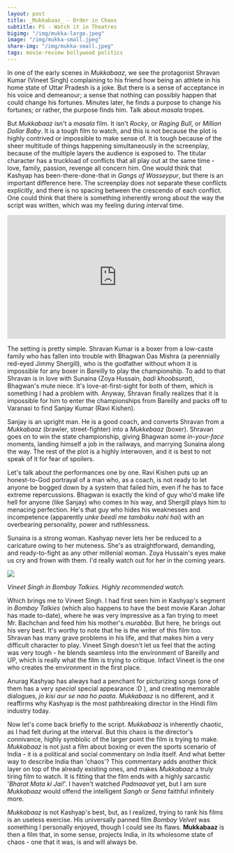 ```yaml
---
layout: post
title: _Mukkabaaz_ - Order in Chaos
subtitle: PS - Watch it in Theatres
bigimg: "/img/mukka-large.jpeg"
image: "/img/mukka-small.jpeg"
share-img: "/img/mukka-small.jpeg"
tags: movie-review bollywood politics
---
```


In one of the early scenes in _Mukkabaaz_, we see the protagonist Shravan Kumar (Vineet Singh) complaining to his friend how being an athlete in his home state of Uttar Pradesh is a joke. But there is a sense of acceptance in his voice and demeanour; a sense that nothing can possibly happen that could change his fortunes. Minutes later, he finds a purpose to change his fortunes; or rather, the purpose finds him. Talk about _masala_ tropes.

But _Mukkabaaz_ isn't a _masala_ film. It isn't _Rocky_, or _Raging Bull_, or _Million Dollar Baby_. It is a tough film to watch, and this is not because the plot is highly contrived or impossible to make sense of. It is tough because of the sheer multitude of things happening simultaneously in the screenplay, because of the multiple layers the audience is exposed to. The titular character has a truckload of conflicts that all play out at the same time - love, family, passion, revenge all concern him. One would think that Kashyap has been-there-done-that in _Gangs of Wasseypur_, but there is an important difference here. The screenplay does not separate these conflicts explicitly, and there is no spacing between the crescendo of each conflict. One could think that there is something inherently wrong about the way the script was written, which was my feeling during interval time.

<iframe width="500" height="283" src="https://www.youtube.com/embed/fl3gun0J8XM" frameborder="0" allow="autoplay; encrypted-media" allowfullscreen></iframe>

The setting is pretty simple. Shravan Kumar is a boxer from a low-caste family who has fallen into trouble with Bhagwan Das Mishra (a perennially red-eyed Jimmy Shergill), who is the godfather without whom it is impossible for any boxer in Bareilly to play the championship. To add to that Shravan is in love with Sunaina (Zoya Hussain, _badi khoobsurat_), Bhagwan's mute niece. It's love-at-first-sight for both of them, which is something I had a problem with. Anyway, Shravan finally realizes that it is impossible for him to enter the championships from Bareilly and packs off to Varanasi to find Sanjay Kumar (Ravi Kishen).

Sanjay is an upright man. He is a good coach, and converts Shravan from a _Mukkabaaz_ (brawler, street-fighter) into a _Mukkebaaz_ (boxer). Shravan goes on to win the state championship, giving Bhagwan some _in-your-face_ moments, landing himself a job in the railways, and marrying Sunaina along the way. The rest of the plot is a highly interwoven, and it is best to not speak of it for fear of spoilers.

Let's talk about the performances one by one. Ravi Kishen puts up an honest-to-God portrayal of a man who, as a coach, is not ready to let anyone be bogged down by a system that failed him, even if he has to face extreme repercussions. Bhagwan is exactly the kind of guy who'd make life hell for anyone (like Sanjay) who comes in his way, and Shergill plays him to menacing perfection. He's that guy who hides his weaknesses and incompetence (apparently _unke beedi me tambaku nahi hai_) with an overbearing personality, power and ruthlessness.

Sunaina is a strong woman. Kashyap never lets her be reduced to a caricature owing to her muteness. She's as straightforward, demanding, and ready-to-fight as any other millenial woman. Zoya Hussain's eyes make us cry and frown with them. I'd really watch out for her in the coming years.


![](http://img01.ibnlive.in/ibnlive/uploads/2014/12/vineet-dec31.jpg)

*Vineet Singh in Bombay Talkies. Highly recommended watch.*


Which brings me to Vineet Singh. I had first seen him in Kashyap's segment in _Bombay Talkies_ (which also happens to have the best movie Karan Johar has made to-date), where he was very impressive as a fan trying to meet Mr. Bachchan and feed him his mother's _murabba_. But here, he brings out his very best. It's worthy to note that he is the writer of this film too. Shravan has many grave problems in his life, and that makes him a very difficult character to play. Vineet Singh doesn't let us feel that the acting was very tough - he blends seamless into the environment of Bareilly and UP, which is really what the film is trying to critique. Infact Vineet is the one who creates the environment in the first place.

Anurag Kashyap has always had a penchant for picturizing songs (one of them has a very _special_ special appearance :D ), and creating memorable dialogues, _jo kisi aur se naa ho paata_. _Mukkabaaz_ is no different, and it reaffirms why Kashyap is the most pathbreaking director in the Hindi film industry today. 

Now let's come back briefly to the script. _Mukkabaaz_ is inherently chaotic, as I had felt during at the interval. But this chaos is the director's connivance, highly symblolic of the larger point the film is trying to make. _Mukkabaaz_ is not just a film about boxing or even the sports scenario of India - it is a political and social commentary on India itself. And what better way to describe India than 'chaos'? This commentary adds another thick layer on top of the already existing ones, and makes _Mukkabaaz_ a truly tiring film to watch. It is fitting that the film ends with a highly sarcastic '_Bharat Mata ki Jai!_'. I haven't watched _Padmaavat_ yet, but I am sure _Mukkabaaz_ would offend the intelligent _Sangh_ or _Sena_ faithful infinitely more.   

_Mukkabaaz_ is not Kashyap's best, but, as I realized, trying to rank his films is an useless exercise. His universally panned film _Bombay Velvet_ was something I personally enjoyed, though I could see its flaws. __Mukkabaaz__ is then a film that, in some sense, projects India, in its wholesome state of chaos - one that it was, is and will always be.